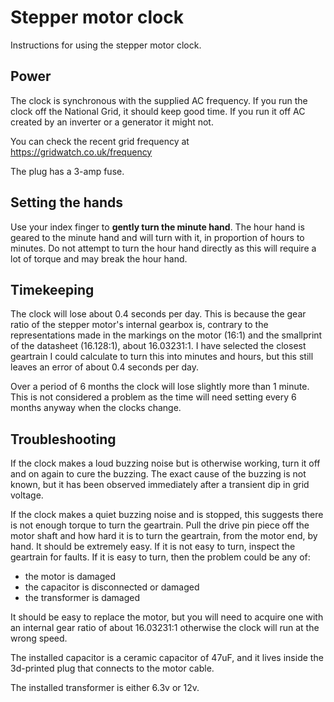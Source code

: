 # Stepper motor clock

Instructions for using the stepper motor clock.

## Power

The clock is synchronous with the supplied AC frequency. If you run the clock off the National Grid, it should keep
good time. If you run it off AC created by an inverter or a generator it might not.

You can check the recent grid frequency at https://gridwatch.co.uk/frequency

The plug has a 3-amp fuse.

## Setting the hands

Use your index finger to **gently turn the minute hand**. The hour hand is geared to the minute hand and will turn
with it, in proportion of hours to minutes.
Do not attempt to turn the hour hand directly as this will require a lot of torque and may break the hour hand.

## Timekeeping

The clock will lose about 0.4 seconds per day. This is because the gear ratio of the stepper motor's internal
gearbox is, contrary to the representations made in the markings on the motor (16:1) and the smallprint of the datasheet (16.128:1),
about 16.03231:1. I have selected the closest geartrain I could calculate to turn this into minutes and hours, but
this still leaves an error of about 0.4 seconds per day.

Over a period of 6 months the clock will lose slightly more than 1 minute.
This is not considered a problem as the time will need setting every 6 months anyway when the clocks change.

## Troubleshooting

If the clock makes a loud buzzing noise but is otherwise working, turn it off and on again to cure the buzzing.
The exact cause of the buzzing is not known, but it has been observed immediately after a transient dip in grid voltage.

If the clock makes a quiet buzzing noise and is stopped, this suggests there is not enough torque to turn the geartrain.
Pull the drive pin piece off the motor shaft and how hard it is to turn the geartrain, from the motor end, by hand. It
should be extremely easy. If it is not easy to turn, inspect the geartrain for faults. If it is easy to turn, then the
problem could be any of:

 * the motor is damaged
 * the capacitor is disconnected or damaged
 * the transformer is damaged

It should be easy to replace the motor, but you will need to acquire one with an internal gear ratio of about 16.03231:1
otherwise the clock will run at the wrong speed.

The installed capacitor is a ceramic capacitor of 47uF, and it lives inside the 3d-printed plug that connects to the motor cable.

The installed transformer is either 6.3v or 12v.
